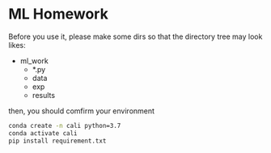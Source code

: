 # ML Homework

Before you use it, please make some dirs so that the directory tree may look likes:
- ml_work
  - *.py
  - data
  - exp
  - results


then, you should comfirm your environment
```bash
conda create -n cali python=3.7
conda activate cali
pip install requirement.txt
```
